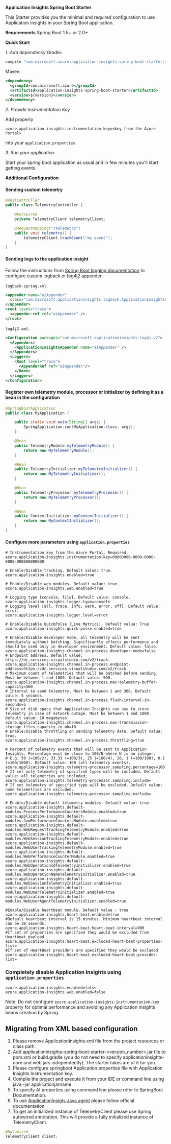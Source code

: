 
**Application Insights Spring Boot Starter**

This Starter provides you the minimal and required configuration to use Application Insights in your Spring Boot application.

**Requirements**
Spring Boot 1.5+ or 2.0+

**Quick Start**

*1. Add dependency*
Gradle:
```groovy
compile "com.microsoft.azure:application-insights-spring-boot-starter:${version}"
```

Maven:
```xml
<dependency>
  <groupId>com.microsoft.azure</groupId>
  <artifactId>application-insights-spring-boot-starter</artifactId>
  <version>${version}</version>
</dependency>
```

*2. Provide Instrumentation Key*

Add property
```
azure.application-insights.instrumentation-key=<key from the Azure Portal>
```
into your `application.properties`

*3. Run your application*

Start your spring boot application as usual and in few minutes you'll start getting events.

**Additional Configuration**

#### Sending custom telemetry
```java
@RestController
public class TelemetryController {

    @Autowired
    private TelemetryClient telemetryClient;

    @RequestMapping("/telemetry")
    public void telemetry() {
        telemetryClient.trackEvent("my event");
    }
}
```


#### Sending logs to the application insight

Follow the instructions from [Spring Boot logging documentation](https://docs.spring.io/spring-boot/docs/current/reference/html/howto-logging.html) to configure custom logback or log4j2 appender.

`logback-spring.xml`:
```xml
<appender name="aiAppender"
  class="com.microsoft.applicationinsights.logback.ApplicationInsightsAppender">
</appender>
<root level="trace">
  <appender-ref ref="aiAppender" />
</root>
```

`log4j2.xml`:
```xml
<Configuration packages="com.microsoft.applicationinsights.log4j.v2">
  <Appenders>
    <ApplicationInsightsAppender name="aiAppender" />
  </Appenders>
  <Loggers>
    <Root level="trace">
      <AppenderRef ref="aiAppender"/>
    </Root>
  </Loggers>
</Configuration>
```

#### Register own telemetry module, processor or initializer by defining it as a bean in the configuration
```java
@SpringBootApplication
public class MyApplication {

    public static void main(String[] args) {
        SpringApplication.run(MyApplication.class, args);
    }

    @Bean
    public TelemetryModule myTelemetryModule() {
        return new MyTelemetryModule();
    }

    @Bean
    public TelemetryInitializer myTelemetryInitializer() {
        return new MyTelemetryInitializer();
    }

    @Bean
    public TelemetryProcessor myTelemetryProcessor() {
        return new MyTelemetryProcessor();
    }

    @Bean
    public ContextInitializer myContextInitializer() {
        return new MyContextInitializer();
    }
}
```


#### Configure more parameters using `application.properties`
```properties
# Instrumentation key from the Azure Portal. Required.
azure.application-insights.instrumentation-key=00000000-0000-0000-0000-000000000000

# Enable/Disable tracking. Default value: true.
azure.application-insights.enabled=true

# Enable/Disable web modules. Default value: true.
azure.application-insights.web.enabled=true

# Logging type [console, file]. Default value: console.
azure.application-insights.logger.type=console
# Logging level [all, trace, info, warn, error, off]. Default value: error.
azure.application-insights.logger.level=error

# Enable/Disable QuickPulse (Live Metrics). Default value: True
azure.application-insights.quick-pulse.enabled=true

# Enable/Disable developer mode, all telemetry will be sent immediately without batching. Significantly affects performance and should be used only in developer environment. Default value: false.
azure.application-insights.channel.in-process.developer-mode=false
# Endpoint address, Default value: https://dc.services.visualstudio.com/v2/track.
azure.application-insights.channel.in-process.endpoint-address=https://dc.services.visualstudio.com/v2/track
# Maximum count of telemetries that will be batched before sending. Must be between 1 and 1000. Default value: 500.
azure.application-insights.channel.in-process.max-telemetry-buffer-capacity=500
# Interval to send telemetry. Must be between 1 and 300. Default value: 5 seconds.
azure.application-insights.channel.in-process.flush-interval-in-seconds=5
# Size of disk space that Application Insights can use to store telemetry in case of network outage. Must be between 1 and 1000. Default value: 10 megabytes.
azure.application-insights.channel.in-process.max-transmission-storage-files-capacity-in-mb=10
# Enable/Disable throttling on sending telemetry data. Default value: true.
azure.application-insights.channel.in-process.throttling=true

# Percent of telemetry events that will be sent to Application Insights. Percentage must be close to 100/N where N is an integer.
# E.g. 50 (=100/2), 33.33 (=100/3), 25 (=100/4), 20, 1 (=100/100), 0.1 (=100/1000). Default value: 100 (all telemetry events).
azure.application-insights.telemetry-processor.sampling.percentage=100
# If set only telemetry of specified types will be included. Default value: all telemetries are included;
azure.application-insights.telemetry-processor.sampling.include=
# If set telemetry of specified type will be excluded. Default value: none telemetries are excluded.
azure.application-insights.telemetry-processor.sampling.exclude=

# Enable/Disable default telemetry modules. Default value: true.
azure.application-insights.default-modules.ProcessPerformanceCountersModule.enabled=true
azure.application-insights.default-modules.JvmPerformanceCountersModule.enabled=true
azure.application-insights.default-modules.WebRequestTrackingTelemetryModule.enabled=true
azure.application-insights.default-modules.WebSessionTrackingTelemetryModule.enabled=true
azure.application-insights.default-modules.WebUserTrackingTelemetryModule.enabled=true
azure.application-insights.default-modules.WebPerformanceCounterModule.enabled=true
azure.application-insights.default-modules.WebOperationIdTelemetryInitializer.enabled=true
azure.application-insights.default-modules.WebOperationNameTelemetryInitializer.enabled=true
azure.application-insights.default-modules.WebSessionTelemetryInitializer.enabled=true
azure.application-insights.default-modules.WebUserTelemetryInitializer.enabled=true
azure.application-insights.default-modules.WebUserAgentTelemetryInitializer.enabled=true

#Enable/Disable heartbeat module. Default value : true
azure.application-insights.heart-beat.enabled=true
#Default heartbeat interval is 15 minutes. Minimum heartbeat interval can be 30 seconds.
azure.application-insights.heart-beat.heart-beat-interval=900
#If set of properties are specified they would be excluded from Heartbeat payload
azure.application-insights.heart-beat.excluded-heart-beat-properties-list=
#If set of HeartBeat providers are specified they would be excluded
azure.application-insights.heart-beat.excluded-heart-beat-provider-list=
```

### Completely disable Application Insights using `application.properties`
```properties
azure.application-insights.enabled=false
azure.application-insights.web.enabled=false
```
Note: Do not configure `azure.application-insights.instrumentation-key` property for optimal performance
and avoiding any Application Insights beans creation by Spring.


## Migrating from XML based configuration ##
1. Please remove ApplicationInsights.xml file from the project resources or class path.
2. Add applicationinsights-spring-boot-starter-<version_number>.jar file to pom.xml or build.gradle (you do not need to specify applicationinsights-core and web jars independently).
   The starter takes are of it for you.
3. Please configure springboot Application.properties file with Application Insights Instrumentation key. 
4. Compile the project and execute it from your IDE or command line using java -jar applicationjarname
5. To specify AI properties using command line please refer to SpringBoot Documentation.
6. To use [ApplicationInsigts Java agent](https://docs.microsoft.com/en-us/azure/application-insights/app-insights-java-agent) please follow official documentation 
4. To get an initialized instance of TelemetryClient please use Spring autowired annotation. This will provide a fully initialized instance of TelemetryClient.

```Java
@Autowired
TelemetryClient client;
```
